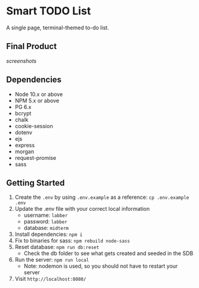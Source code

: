 # Smart TODO List

A single page, terminal-themed to-do list.

## Final Product

*screenshots*

## Dependencies

- Node 10.x or above
- NPM 5.x or above
- PG 6.x
- bcrypt
- chalk
- cookie-session
- dotenv
- ejs
- express
- morgan
- request-promise
- sass

## Getting Started

1. Create the `.env` by using `.env.example` as a reference: `cp .env.example .env`
2. Update the .env file with your correct local information 
    - username: `labber` 
    - password: `labber` 
    - database: `midterm`
3. Install dependencies: `npm i`
4. Fix to binaries for sass: `npm rebuild node-sass`
5. Reset database: `npm run db:reset`
    - Check the db folder to see what gets created and seeded in the SDB
7. Run the server: `npm run local`
    - Note: nodemon is used, so you should not have to restart your server
8. Visit `http://localhost:8080/`
